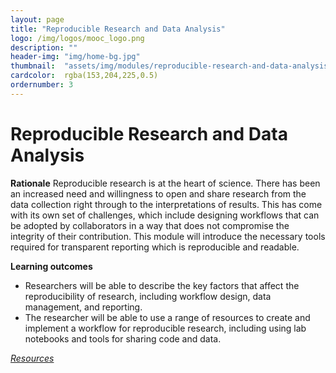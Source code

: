 ```yaml
---
layout: page
title: "Reproducible Research and Data Analysis"
logo: /img/logos/mooc_logo.png
description: ""
header-img: "img/home-bg.jpg"
thumbnail:  "assets/img/modules/reproducible-research-and-data-analysis.png"
cardcolor:  rgba(153,204,225,0.5)
ordernumber: 3
---
```


# Reproducible Research and Data Analysis
**Rationale**
Reproducible research is at the heart of science. There has been an increased need and willingness to open and share research from the data collection right through to the interpretations of results. This has come with its
own set of challenges, which include designing workflows that can be adopted by collaborators in a way that does not compromise the integrity of their contribution. This module will introduce the necessary tools required for transparent reporting which is reproducible and readable.

**Learning outcomes**
* Researchers will be able to describe the key factors that affect the reproducibility of research, including workflow design, data management, and reporting.
* The researcher will be able to use a range of resources to create and implement a workflow for reproducible research, including using lab notebooks and tools for sharing code and data.

[_Resources_](http://opensciencemooc.eu/open-science-resources/#three)
